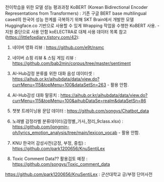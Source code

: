  전이학습을 위한 모델 성능 평과과정
 KoBERT (Korean Bidirectional Encoder Representations from Transformers) : 기존 구글 BERT base multilingual cased의 한국어 성능 한계를 극복하기 위해 SKT Brain에서 개발한 모델
 Huggingface.co 기반으로 사용할 수 있게 Wrapping 작업을 수행한 KoBERT 사용. - 지원 중단으로 사용 안함 koELECTRA로 대체
 사용 데이터 목록 참고(https://littlefoxdiary.tistory.com/42):
 1. 네이버 영화 리뷰 : https://github.com/e9t/nsmc
 2. 네이버 쇼핑 리뷰 & 스팀 게임 리뷰 : https://github.com/bab2min/corpus/tree/master/sentiment
 3. AI-Hub감정 분류를 위한 대화 음성 데이터셋 : https://aihub.or.kr/aihubdata/data/view.do?currMenu=115&topMenu=100&dataSetSn=263 - 활용 안함.
 4. AI-Hub감성 대화 말뭉치 : https://aihub.or.kr/aihubdata/data/view.do?currMenu=115&topMenu=100&aihubDataSe=realm&dataSetSn=86
 5. 챗봇 트레이닝용 문답 데이터 : https://github.com/songys/Chatbot_data
 6. 노래별 감정라벨 분류데이터(감정별_가사_정리_9class.xlsx) : https://github.com/jongmin-oh/lyrics_emotion_analysis/tree/main/lexicon_vocab - 활용 안함.
 7. KNU 한국어 감성사전(긍정, 부정, 중립) : https://github.com/park1200656/KnuSentiLex

 5. Toxic Comment Data?? 활용검토 예정 : https://github.com/songys/Toxic_comment_data
 
 https://github.com/park1200656/KnuSentiLex : 군산대학교 긍/부정 단어사전